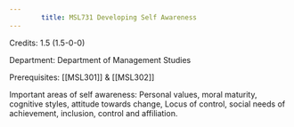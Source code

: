 ```yaml
---
        title: MSL731 Developing Self Awareness
---
```

Credits: 1.5 (1.5-0-0)

Department: Department of Management Studies

Prerequisites: [[MSL301]] & [[MSL302]]

Important areas of self awareness: Personal values, moral maturity, cognitive styles, attitude towards change, Locus of control, social needs of achievement, inclusion, control and affiliation.